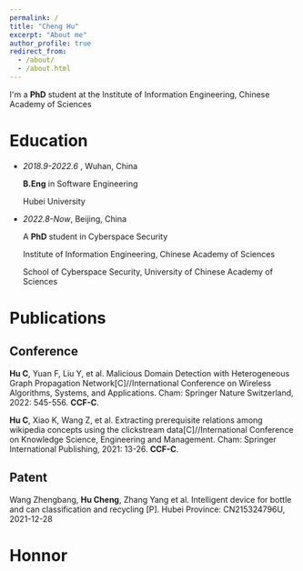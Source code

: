 ```yaml
---
permalink: /
title: "Cheng Hu"
excerpt: "About me"
author_profile: true
redirect_from: 
  - /about/
  - /about.html
---
```

I'm a **PhD** student at the Institute of Information Engineering, Chinese Academy of Sciences
# Education

* *2018.9-2022.6* , Wuhan, China
  
  **B.Eng** in Software Engineering
  
  Hubei University
  
* *2022.8-Now*, Beijing, China
  
  A **PhD** student in Cyberspace Security
  
  Institute of Information Engineering, Chinese Academy of Sciences
  
  School of Cyberspace Security, University of Chinese Academy of Sciences

# Publications

## Conference

**Hu C**, Yuan F, Liu Y, et al. Malicious Domain Detection with Heterogeneous Graph Propagation Network[C]//International Conference on Wireless Algorithms, Systems, and Applications. Cham: Springer Nature Switzerland, 2022: 545-556. **CCF-C**.

**Hu C**, Xiao K, Wang Z, et al. Extracting prerequisite relations among wikipedia concepts using the clickstream data[C]//International Conference on Knowledge Science, Engineering and Management. Cham: Springer International Publishing, 2021: 13-26. **CCF-C**.

## Patent
Wang Zhengbang, **Hu Cheng**, Zhang Yang et al. Intelligent device for bottle and can classification and recycling [P]. Hubei Province: CN215324796U, 2021-12-28

# Honnor


